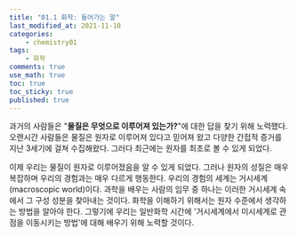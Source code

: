 ```yaml
---
title: "01.1 화학: 들어가는 말"
last_modified_at: 2021-11-10
categories:
    - chemistry01
tags:
    - 화학
comments: true
use_math: true
toc: true
toc_sticky: true
published: true
---
```


과거의 사람들은 "**물질은 무엇으로 이루어져 있는가?**"에 대한 답을 찾기 위해 노력했다. 오랜시간 사람들은 물질은 원자로 이루어져 있다고 믿어져 왔고 다양한 간접적 증거를 지난 3세기에 걸쳐 수집해왔다. 그러다 최근에는 원자를 최초로 볼 수 있게 되었다. 

이제 우리는 물질이 원자로 이루어졌음을 알 수 있게 되었다. 그러나 원자의 성질은 매우 복잡하며 우리의 경험과는 매우 다르게 행동한다. 우리의 경험의 세계는 거시세계(macroscopic world)이다. 과학을 배우는 사람의 임무 중 하나는 이러한 거시세계 속에서 그 구성 성분을 찾아내는 것이다. 화학을 이해하기 위해서는 원자 수준에서 생각하는 방법을 알아야 한다. 그렇기에 우리는 일반화학 시간에 '거시세계에서 미시세계로 관점을 이동시키는 방법'에 대해 배우기 위해 노력할 것이다.